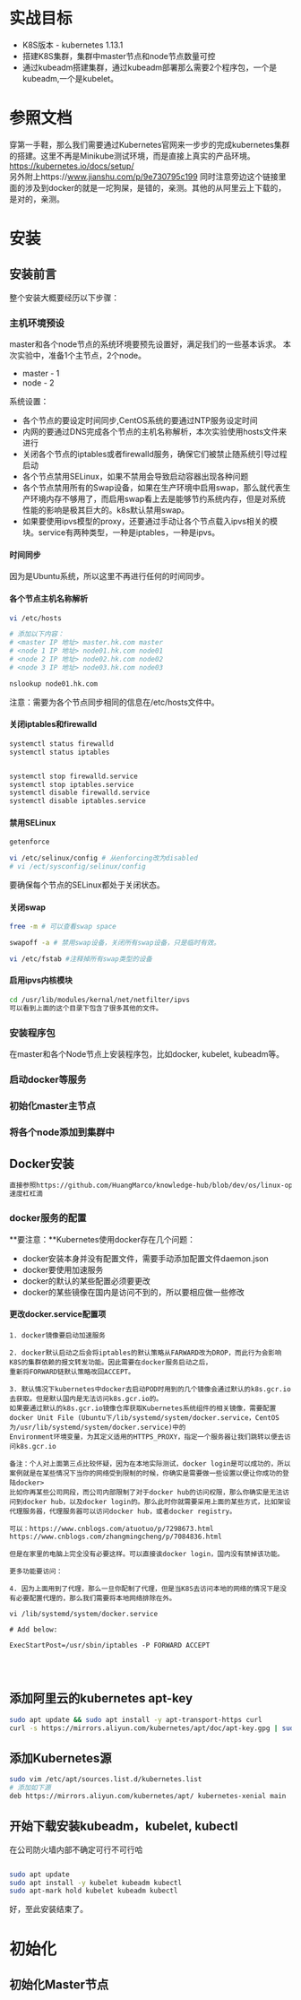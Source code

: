 # 实战目标
* K8S版本 - kubernetes 1.13.1
* 搭建K8S集群，集群中master节点和node节点数量可控
* 通过kubeadm搭建集群，通过kubeadm部署那么需要2个程序包，一个是kubeadm,一个是kubelet。


# 参照文档
穿第一手鞋，那么我们需要通过Kubernetes官网来一步步的完成kubernetes集群的搭建。这里不再是Minikube测试环境，而是直接上真实的产品环境。
https://kubernetes.io/docs/setup/
<br>
另外附上https://www.jianshu.com/p/9e730795c199
同时注意旁边这个链接里面的涉及到docker的就是一坨狗屎，是错的，亲测。其他的从阿里云上下载的，是对的，亲测。



# 安装

## 安装前言
整个安装大概要经历以下步骤：

### 主机环境预设
master和各个node节点的系统环境要预先设置好，满足我们的一些基本诉求。
本次实验中，准备1个主节点，2个node。

* master - 1
* node - 2

系统设置：
* 各个节点的要设定时间同步,CentOS系统的要通过NTP服务设定时间
* 内网的要通过DNS完成各个节点的主机名称解析，本次实验使用hosts文件来进行
* 关闭各个节点的iptables或者firewalld服务，确保它们被禁止随系统引导过程启动
* 各个节点禁用SELinux，如果不禁用会导致启动容器出现各种问题
* 各个节点禁用所有的Swap设备，如果在生产环境中启用swap，那么就代表生产环境内存不够用了，而启用swap看上去是能够节约系统内存，但是对系统性能的影响是极其巨大的。k8s默认禁用swap。
* 如果要使用ipvs模型的proxy，还要通过手动让各个节点载入ipvs相关的模块。service有两种类型，一种是iptables，一种是ipvs。


#### 时间同步
因为是Ubuntu系统，所以这里不再进行任何的时间同步。

#### 各个节点主机名称解析
```sh
vi /etc/hosts

# 添加以下内容：
# <master IP 地址> master.hk.com master
# <node 1 IP 地址> node01.hk.com node01
# <node 2 IP 地址> node02.hk.com node02
# <node 3 IP 地址> node03.hk.com node03

nslookup node01.hk.com 

```

注意：需要为各个节点同步相同的信息在/etc/hosts文件中。



#### 关闭iptables和firewalld
```sh
systemctl status firewalld
systemctl status iptables


systemctl stop firewalld.service
systemctl stop iptables.service
systemctl disable firewalld.service
systemctl disable iptables.service
```

#### 禁用SELinux
```sh
getenforce

vi /etc/selinux/config # 从enforcing改为disabled
# vi /ect/sysconfig/selinux/config

```
要确保每个节点的SELinux都处于关闭状态。

#### 关闭swap
```sh
free -m # 可以查看swap space

swapoff -a # 禁用swap设备，关闭所有swap设备，只是临时有效。

vi /etc/fstab #注释掉所有swap类型的设备

```

#### 启用ipvs内核模块

```sh
cd /usr/lib/modules/kernal/net/netfilter/ipvs
可以看到上面的这个目录下包含了很多其他的文件。

```


### 安装程序包
在master和各个Node节点上安装程序包，比如docker, kubelet, kubeadm等。


### 启动docker等服务

### 初始化master主节点


### 将各个node添加到集群中



## Docker安装
```sh
直接参照https://github.com/HuangMarco/knowledge-hub/blob/dev/os/linux-operation/linux_installation_softwares_components.md#install-docker-ce---ubuntu
速度杠杠滴
```

### docker服务的配置
**要注意：**Kubernetes使用docker存在几个问题：
* docker安装本身并没有配置文件，需要手动添加配置文件daemon.json
* docker要使用加速服务
* docker的默认的某些配置必须要更改
* docker的某些镜像在国内是访问不到的，所以要相应做一些修改

#### 更改docker.service配置项
```
1. docker镜像要启动加速服务

2. docker默认启动之后会将iptables的默认策略从FARWARD改为DROP，而此行为会影响K8S的集群依赖的报文转发功能。因此需要在docker服务启动之后，
重新将FORWARD链默认策略改回ACCEPT。

3. 默认情况下kubernetes中docker去启动POD时用到的几个镜像会通过默认的k8s.gcr.io去获取。但是默认国内是无法访问k8s.gcr.io的。
如果要通过默认的k8s.gcr.io镜像仓库获取Kubernetes系统组件的相关镜像，需要配置docker Unit File (Ubuntu下/lib/systemd/system/docker.service，CentOS为/usr/lib/systemd/system/docker.service)中的
Environment环境变量，为其定义适用的HTTPS_PROXY，指定一个服务器让我们跳转以便去访问k8s.gcr.io

备注：个人对上面第三点比较怀疑，因为在本地实际测试，docker login是可以成功的，所以案例就是在某些情况下当你的网络受到限制的时候，你确实是需要做一些设置以便让你成功的登陆docker>
比如你再某些公司网段，而公司内部限制了对于docker hub的访问权限，那么你确实是无法访问到docker hub，以及docker login的。那么此时你就需要采用上面的某些方式，比如架设代理服务器，代理服务器可以访问docker hub，或者docker registry。

可以：https://www.cnblogs.com/atuotuo/p/7298673.html
https://www.cnblogs.com/zhangmingcheng/p/7084836.html

但是在家里的电脑上完全没有必要这样。可以直接诶docker login，国内没有禁掉该功能。

更多功能要访问：

4. 因为上面用到了代理，那么一旦你配制了代理，但是当K8S去访问本地的网络的情况下是没有必要配置代理的，那么我们需要将本地网络排除在外。

vi /lib/systemd/system/docker.service

# Add below:

ExecStartPost=/usr/sbin/iptables -P FORWARD ACCEPT




```



## 添加阿里云的kubernetes apt-key
```sh
sudo apt update && sudo apt install -y apt-transport-https curl
curl -s https://mirrors.aliyun.com/kubernetes/apt/doc/apt-key.gpg | sudo apt-key add -
```

## 添加Kubernetes源
```sh
sudo vim /etc/apt/sources.list.d/kubernetes.list
# 添加如下源
deb https://mirrors.aliyun.com/kubernetes/apt/ kubernetes-xenial main

```

## 开始下载安装kubeadm，kubelet, kubectl
在公司防火墙内部不确定可行不可行哈
```sh

sudo apt update
sudo apt install -y kubelet kubeadm kubectl
sudo apt-mark hold kubelet kubeadm kubectl
```
好，至此安装结束了。


# 初始化

## 初始化Master节点


